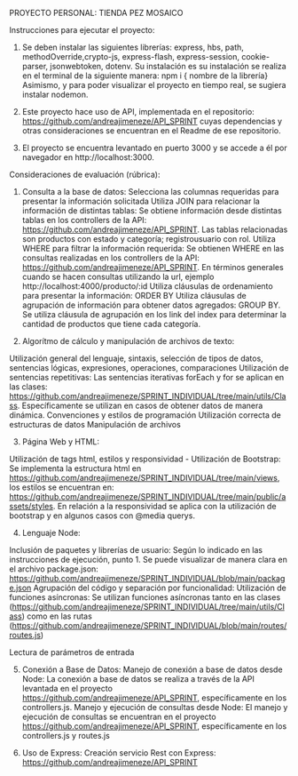 PROYECTO PERSONAL: TIENDA PEZ MOSAICO

Instrucciones para ejecutar el proyecto:

1) Se deben instalar las siguientes librerías: express, hbs, path, methodOverride,crypto-js, express-flash, express-session, cookie-parser, jsonwebtoken, dotenv. Su instalación es su instalación se realiza en el terminal de la siguiente manera: npm i { nombre de la librería} Asimismo, y para poder visualizar el proyecto en tiempo real, se sugiera instalar nodemon.

2) Este proyecto hace uso de API, implementada en el repositorio: https://github.com/andreajimeneze/API_SPRINT cuyas dependencias y otras consideraciones se encuentran en el Readme de ese repositorio.

3) El proyecto se encuentra levantado en puerto 3000 y se accede a él por navegador en http://localhost:3000.


Consideraciones de evaluación (rúbrica):

1) Consulta a la base de datos:
Selecciona las columnas requeridas para presentar la información solicitada
Utiliza JOIN para relacionar la información de distintas tablas: Se obtiene información desde distintas tablas en los controllers de la API: https://github.com/andreajimeneze/API_SPRINT. Las tablas relacionadas son productos con estado y categoría; registrousuario con rol.
Utiliza WHERE para filtrar la información requerida: Se obtienen WHERE en las consultas realizadas en los controllers de la API: https://github.com/andreajimeneze/API_SPRINT. En términos generales cuando se hacen consultas utilizando la url, ejemplo http://localhost:4000/producto/:id
Utiliza cláusulas de ordenamiento para presentar la información: ORDER BY
Utiliza cláusulas de agrupación de información para obtener datos agregados: GROUP BY. Se utiliza cláusula de agrupación en los link del index para determinar la cantidad de productos que tiene cada categoría. 

2) Algorítmo de cálculo y manipulación de archivos de texto:

Utilización general del lenguaje, sintaxis, selección de tipos de datos, sentencias lógicas, expresiones, operaciones, comparaciones
Utilización de sentencias repetitivas: Las sentencias iterativas forEach y for se aplican en las clases: https://github.com/andreajimeneze/SPRINT_INDIVIDUAL/tree/main/utils/Class. Específicamente se utilizan en casos de obtener datos de manera dinámica.
Convenciones y estilos de programación
Utilización correcta de estructuras de datos
Manipulación de archivos

3) Página Web y HTML:

Utilización de tags html, estilos y responsividad - Utilización de Bootstrap: Se implementa la estructura html en https://github.com/andreajimeneze/SPRINT_INDIVIDUAL/tree/main/views, los estilos se encuentran en: https://github.com/andreajimeneze/SPRINT_INDIVIDUAL/tree/main/public/assets/styles. En relación a la responsividad se aplica con la utilización de bootstrap y en algunos casos con @media querys.

4) Lenguaje Node:

Inclusión de paquetes y librerías de usuario: Según lo indicado en las instrucciones de ejecución, punto 1. Se puede visualizar de manera clara en el archivo package.json: https://github.com/andreajimeneze/SPRINT_INDIVIDUAL/blob/main/package.json
Agrupación del código y separación por funcionalidad: 
Utilización de funciones asíncronas: Se utilizan funciones asíncronas tanto en las clases (https://github.com/andreajimeneze/SPRINT_INDIVIDUAL/tree/main/utils/Class) como en las rutas (https://github.com/andreajimeneze/SPRINT_INDIVIDUAL/blob/main/routes/routes.js)

Lectura de parámetros de entrada 


5) Conexión a Base de Datos: 
Manejo de conexión a base de datos desde Node: La conexión a base de datos se realiza a través de la API levantada en el proyecto  https://github.com/andreajimeneze/API_SPRINT, específicamente en los controllers.js.
Manejo y ejecución de consultas desde Node: El manejo y ejecución de consultas se encuentran en el proyecto  https://github.com/andreajimeneze/API_SPRINT, específicamente en los controllers.js y routes.js

6) Uso de Express: 
Creación servicio Rest con Express: https://github.com/andreajimeneze/API_SPRINT